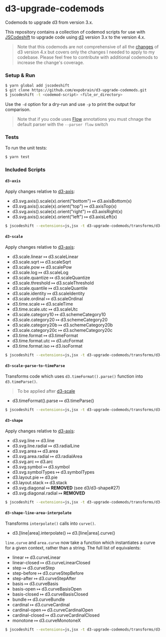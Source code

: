 # d3-upgrade-codemods

Codemods to upgrade d3 from version 3.x.

This repository contains a collection of codemod scripts for use with
[JSCodeshift](https://github.com/facebook/jscodeshift) to upgrade code using
[d3](https://d3js.org/) version 3.x to the version 4.x.

> Note that this codemods are not comprehensive of all the [changes]() of d3 version 4.x but covers
> only the changes I needed to apply to my codebase. Please feel free to contribute with additional
> codemods to increase the change's coverage.

### Setup & Run

```sh
$ yarn global add jscodeshift
$ git clone https://github.com/expobrain/d3-upgrade-codemods.git
$ jscodeshift -t <codemod-script> <file_or_directory>
```

Use the `-d` option for a dry-run and use `-p` to print the output for
comparison.

> Note that if you code uses [Flow](https://flowtype.org/) annotations you must chnage the default
> parser with the `--parser flow` switch


### Tests

To run the unit tests:

```sh
$ yarn test
```


### Included Scripts

#### `d3-axis`

Apply changes relative to [d3-axis](https://github.com/d3/d3/blob/master/CHANGES.md#axes-d3-axis):

 * d3.svg.axis().scale(x).orient("bottom") ↦ d3.axisBottom(x)
 * d3.svg.axis().scale(x).orient("top") ↦ d3.axisTop(x)
 * d3.svg.axis().scale(x).orient("right") ↦ d3.axisRight(x)
 * d3.svg.axis().scale(x).orient("left") ↦ d3.axisLeft(x)

```sh
$ jscodeshift --extensions=js,jsx -t d3-upgrade-codemods/transforms/d3-axis.js <file>
```


#### `d3-scale`

Apply changes relative to [d3-axis](https://github.com/d3/d3/blob/master/CHANGES.md#scales-d3-scale):

 * d3.scale.linear ↦ d3.scaleLinear
 * d3.scale.sqrt ↦ d3.scaleSqrt
 * d3.scale.pow ↦ d3.scalePow
 * d3.scale.log ↦ d3.scaleLog
 * d3.scale.quantize ↦ d3.scaleQuantize
 * d3.scale.threshold ↦ d3.scaleThreshold
 * d3.scale.quantile ↦ d3.scaleQuantile
 * d3.scale.identity ↦ d3.scaleIdentity
 * d3.scale.ordinal ↦ d3.scaleOrdinal
 * d3.time.scale ↦ d3.scaleTime
 * d3.time.scale.utc ↦ d3.scaleUtc
 * d3.scale.category10 ↦ d3.schemeCategory10
 * d3.scale.category20 ↦ d3.schemeCategory20
 * d3.scale.category20b ↦ d3.schemeCategory20b
 * d3.scale.category20c ↦ d3.schemeCategory20c
 * d3.time.format ↦ d3.timeFormat
 * d3.time.format.utc ↦ d3.utcFormat
 * d3.time.format.iso ↦ d3.isoFormat

```sh
$ jscodeshift --extensions=js,jsx -t d3-upgrade-codemods/transforms/d3-scale.js <file>
```


#### `d3-scale-parse-to-timeParse`

Transforms code which uses `d3.timeFormat().parse()` function into `d3.timeParse()`.

> To be applied after [d3-scale](#d3-scale)

 * d3.timeFormat(<fmt>).parse ↦ d3.timeParse(<fmt>)

```sh
$ jscodeshift --extensions=js,jsx -t d3-upgrade-codemods/transforms/d3-scale-parse-to-timeParse.js <file>
```


#### `d3-shape`

Apply changes relative to [d3-axis](https://github.com/d3/d3/blob/master/CHANGES.md#shapes-d3-shape):

 * d3.svg.line ↦ d3.line
 * d3.svg.line.radial ↦ d3.radialLine
 * d3.svg.area ↦ d3.area
 * d3.svg.area.radial ↦ d3.radialArea
 * d3.svg.arc ↦ d3.arc
 * d3.svg.symbol ↦ d3.symbol
 * d3.svg.symbolTypes ↦ d3.symbolTypes
 * d3.layout.pie ↦ d3.pie
 * d3.layout.stack ↦ d3.stack
 * d3.svg.diagonal ↦ **REMOVED** (see d3/d3-shape#27)
 * d3.svg.diagonal.radial ↦ **REMOVED**

```sh
$ jscodeshift --extensions=js,jsx -t d3-upgrade-codemods/transforms/d3-shape.js <file>
```


#### `d3-shape-line-area-interpolate`

Transforms `interpolate()` calls into `curve()`.

 * d3.[line|area].interpolate() ↦ d3.[line|area].curve()

`line.curve` and `area.curve` now take a function which instantiates a curve for a given context,
rather than a string. The full list of equivalents:

 * linear ↦ d3.curveLinear
 * linear-closed ↦ d3.curveLinearClosed
 * step ↦ d3.curveStep
 * step-before ↦ d3.curveStepBefore
 * step-after ↦ d3.curveStepAfter
 * basis ↦ d3.curveBasis
 * basis-open ↦ d3.curveBasisOpen
 * basis-closed ↦ d3.curveBasisClosed
 * bundle ↦ d3.curveBundle
 * cardinal ↦ d3.curveCardinal
 * cardinal-open ↦ d3.curveCardinalOpen
 * cardinal-closed ↦ d3.curveCardinalClosed
 * monotone ↦ d3.curveMonotoneX

```sh
$ jscodeshift --extensions=js,jsx -t d3-upgrade-codemods/transforms/d3-shape-line-area-interpolate.js <file>
```
